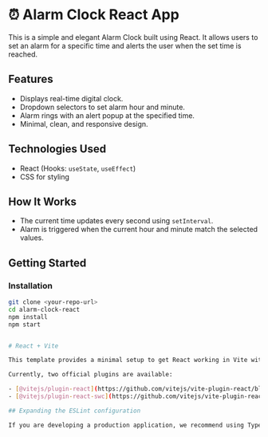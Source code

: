 # ⏰ Alarm Clock React App

This is a simple and elegant Alarm Clock built using React. It allows users to set an alarm for a specific time and alerts the user when the set time is reached.

## Features

- Displays real-time digital clock.
- Dropdown selectors to set alarm hour and minute.
- Alarm rings with an alert popup at the specified time.
- Minimal, clean, and responsive design.

## Technologies Used

- React (Hooks: `useState`, `useEffect`)
- CSS for styling

## How It Works

- The current time updates every second using `setInterval`.
- Alarm is triggered when the current hour and minute match the selected values.

## Getting Started

### Installation

```bash
git clone <your-repo-url>
cd alarm-clock-react
npm install
npm start


# React + Vite

This template provides a minimal setup to get React working in Vite with HMR and some ESLint rules.

Currently, two official plugins are available:

- [@vitejs/plugin-react](https://github.com/vitejs/vite-plugin-react/blob/main/packages/plugin-react) uses [Babel](https://babeljs.io/) for Fast Refresh
- [@vitejs/plugin-react-swc](https://github.com/vitejs/vite-plugin-react/blob/main/packages/plugin-react-swc) uses [SWC](https://swc.rs/) for Fast Refresh

## Expanding the ESLint configuration

If you are developing a production application, we recommend using TypeScript with type-aware lint rules enabled. Check out the [TS template](https://github.com/vitejs/vite/tree/main/packages/create-vite/template-react-ts) for information on how to integrate TypeScript and [`typescript-eslint`](https://typescript-eslint.io) in your project.
